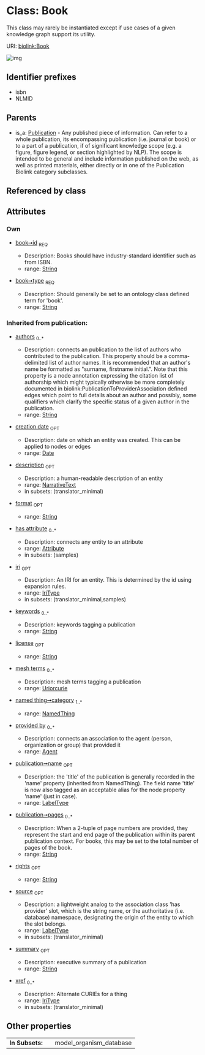 
# Class: Book


This class may rarely be instantiated except if use cases of a given knowledge graph support its utility.

URI: [biolink:Book](https://w3id.org/biolink/vocab/Book)


![img](http://yuml.me/diagram/nofunky;dir:TB/class/[Publication],[NamedThing],[Publication]^-[Book&#124;id:string;type:string;authors(i):string%20*;pages(i):string%20*;summary(i):string%20%3F;keywords(i):string%20*;mesh_terms(i):uriorcurie%20*;xref(i):iri_type%20*;name(i):label_type%20%3F;license(i):string%20%3F;rights(i):string%20%3F;format(i):string%20%3F;creation_date(i):date%20%3F;iri(i):iri_type%20%3F;description(i):narrative_text%20%3F;source(i):label_type%20%3F],[Attribute],[Agent])

## Identifier prefixes

 * isbn
 * NLMID

## Parents

 *  is_a: [Publication](Publication.md) - Any published piece of information. Can refer to a whole publication, its encompassing publication (i.e. journal or book) or to a part of a publication, if of significant knowledge scope (e.g. a figure, figure legend, or section highlighted by NLP). The scope is intended to be general and include information published on the web, as well as printed materials, either directly or in one of the Publication Biolink category subclasses.

## Referenced by class


## Attributes


### Own

 * [book➞id](book_id.md)  <sub>REQ</sub>

     * Description: Books should have industry-standard identifier such as from ISBN.
     * range: [String](types/String.md)
 * [book➞type](book_type.md)  <sub>REQ</sub>

     * Description: Should generally be set to an ontology class defined term for 'book'.
     * range: [String](types/String.md)

### Inherited from publication:

 * [authors](authors.md)  <sub>0..*</sub>

     * Description: connects an publication to the list of authors who contributed to the publication. This property should be a comma-delimited list of author names. It is recommended that an author's name be formatted as "surname, firstname initial.".   Note that this property is a node annotation expressing the citation list of authorship which might typically otherwise be more completely documented in biolink:PublicationToProviderAssociation defined edges which point to full details about an author and possibly, some qualifiers which clarify the specific status of a given author in the publication.
     * range: [String](types/String.md)
 * [creation date](creation_date.md)  <sub>OPT</sub>

     * Description: date on which an entity was created. This can be applied to nodes or edges
     * range: [Date](types/Date.md)
 * [description](description.md)  <sub>OPT</sub>

     * Description: a human-readable description of an entity
     * range: [NarrativeText](types/NarrativeText.md)
     * in subsets: (translator_minimal)
 * [format](format.md)  <sub>OPT</sub>

     * range: [String](types/String.md)
 * [has attribute](has_attribute.md)  <sub>0..*</sub>

     * Description: connects any entity to an attribute
     * range: [Attribute](Attribute.md)
     * in subsets: (samples)
 * [iri](iri.md)  <sub>OPT</sub>

     * Description: An IRI for an entity. This is determined by the id using expansion rules.
     * range: [IriType](types/IriType.md)
     * in subsets: (translator_minimal,samples)
 * [keywords](keywords.md)  <sub>0..*</sub>

     * Description: keywords tagging a publication
     * range: [String](types/String.md)
 * [license](license.md)  <sub>OPT</sub>

     * range: [String](types/String.md)
 * [mesh terms](mesh_terms.md)  <sub>0..*</sub>

     * Description: mesh terms tagging a publication
     * range: [Uriorcurie](types/Uriorcurie.md)
 * [named thing➞category](named_thing_category.md)  <sub>1..*</sub>

     * range: [NamedThing](NamedThing.md)
 * [provided by](provided_by.md)  <sub>0..*</sub>

     * Description: connects an association to the agent (person, organization or group) that provided it
     * range: [Agent](Agent.md)
 * [publication➞name](publication_name.md)  <sub>OPT</sub>

     * Description: the 'title' of the publication is generally recorded in the 'name' property (inherited from NamedThing). The field name 'title' is now also tagged as an acceptable alias for the node property 'name' (just in case).
     * range: [LabelType](types/LabelType.md)
 * [publication➞pages](publication_pages.md)  <sub>0..*</sub>

     * Description: When a 2-tuple of page numbers are provided, they represent the start and end page of the publication within its parent publication context. For books, this may be set to the total number of pages of the book.
     * range: [String](types/String.md)
 * [rights](rights.md)  <sub>OPT</sub>

     * range: [String](types/String.md)
 * [source](source.md)  <sub>OPT</sub>

     * Description: a lightweight analog to the association class 'has provider' slot, which is the string name, or the authoritative (i.e. database) namespace, designating the origin of the entity to which the slot belongs.
     * range: [LabelType](types/LabelType.md)
     * in subsets: (translator_minimal)
 * [summary](summary.md)  <sub>OPT</sub>

     * Description: executive  summary of a publication
     * range: [String](types/String.md)
 * [xref](xref.md)  <sub>0..*</sub>

     * Description: Alternate CURIEs for a thing
     * range: [IriType](types/IriType.md)
     * in subsets: (translator_minimal)

## Other properties

|  |  |  |
| --- | --- | --- |
| **In Subsets:** | | model_organism_database |

